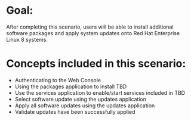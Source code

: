 # Goal:
After completing this scenario, users will be able to install additional software packages and apply system updates onto Red Hat Enterprise Linux 8 systems.

# Concepts included in this scenario:
* Authenticating to the Web Console
* Using the packages application to install TBD
* Use the services application to enable/start services included in TBD
* Select software update using the updates application
* Apply all software updates using the updates application
* Validate updates have been successfully applied

